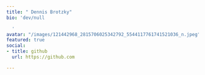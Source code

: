 ```yaml
---
title: " Dennis Brotzky"
bio: 'dev/null

  '
avatar: "/images/121442968_2815706025342792_5544117761741521036_n.jpeg"
featured: true
social:
- title: github
  url: https://github.com

---
```

